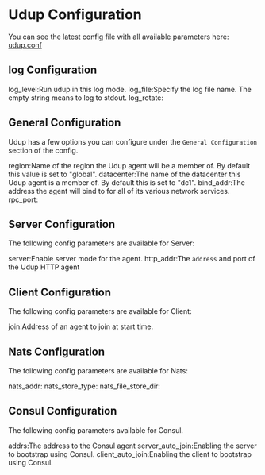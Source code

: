 # Udup Configuration

You can see the latest config file with all available parameters here:
[udup.conf](../etc/udup.conf)

## log Configuration

log_level:Run udup in this log mode.
log_file:Specify the log file name. The empty string means to log to stdout.
log_rotate:

## General Configuration

Udup has a few options you can configure under the `General Configuration` section of the config.

region:Name of the region the Udup agent will be a member of. By default this value is set to "global".
datacenter:The name of the datacenter this Udup agent is a member of. By default this is set to "dc1".
bind_addr:The address the agent will bind to for all of its various network services.
rpc_port:

## Server Configuration

The following config parameters are available for Server:

server:Enable server mode for the agent.
http_addr:The `address` and port of the Udup HTTP agent

## Client Configuration

The following config parameters are available for Client:

join:Address of an agent to join at start time.

## Nats Configuration

The following config parameters are available for Nats:

nats_addr:
nats_store_type:
nats_file_store_dir:

## Consul Configuration

The following config parameters available for Consul.

addrs:The address to the Consul agent
server_auto_join:Enabling the server to bootstrap using Consul.
client_auto_join:Enabling the client to bootstrap using Consul.